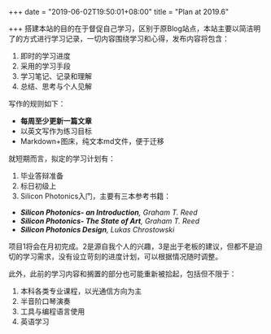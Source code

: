 +++
date = "2019-06-02T19:50:01+08:00"
title = "Plan at 2019.6"

+++
搭建本站的目的在于督促自己学习，区别于原Blog站点，本站主要以简洁明了的方式进行学习记录，一切内容围绕学习和心得，发布内容将包含：

1. 即时的学习进度  
2. 采用的学习手段  
3. 学习笔记、记录和理解  
4. 总结、思考与个人见解  

写作的规则如下： 
- **每周至少更新一篇文章** 
- 以英文写作为练习目标 
- Markdown+图床，纯文本md文件，便于迁移 

就短期而言，拟定的学习计划有： 
1. 毕业答辩准备  
2. 标日初级上 
3. Silicon Photonics入门，主要有三本参考书籍：  
- ***Silicon Photonics- an Introduction**, Graham T. Reed*  
- ***Silicon Photonics- The State of Art**, Graham T. Reed*   
- ***Silicon Photonics Design**, Lukas Chrostowski*  

项目1将会在月初完成。2是源自我个人的兴趣，3是出于老板的建议，但都不是迫切的学习需求，没有设立苛刻的进度计划，可以根据情况随时调整。

此外，此前的学习内容和搁置的部分也可能重新被拾起，包括但不限于： 

1. 本科各类专业课程，以光通信方向为主 
2. 半音阶口琴演奏 
3. 工具与编程语言使用 
4. 英语学习 